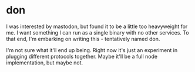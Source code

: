 # don

I was interested by mastodon, but found it to be a little too heavyweight for
me. I want something I can run as a single binary with no other services. To
that end, I'm embarking on writing this - tentatively named don.

I'm not sure what it'll end up being. Right now it's just an experiment in
plugging different protocols together. Maybe it'll be a full node
implementation, but maybe not.

